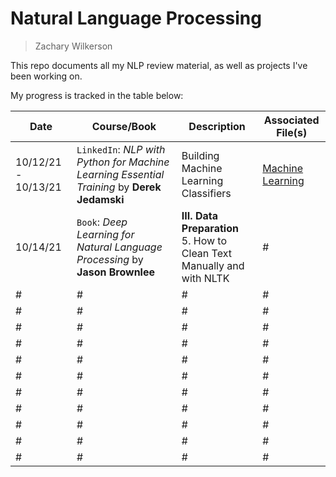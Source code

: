 # Natural Language Processing
> Zachary Wilkerson

This repo documents all my NLP review material, as well as projects I've been working on. 

My progress is tracked in the table below: 

| Date | Course/Book | Description | Associated File(s) |
| -- | --- | --- | --- |
| 10/12/21 - 10/13/21| `LinkedIn`: *NLP with Python for Machine Learning Essential Training* by **Derek Jedamski** | Building Machine Learning Classifiers | [Machine Learning](https://github.com/zacharywilkerson/nlp/blob/main/Learning/Machine%20Learning.ipynb) |
| 10/14/21 | `Book`: *Deep Learning for Natural Language Processing* by **Jason Brownlee** | **III. Data Preparation**<br />5. How to Clean Text Manually and with NLTK | # |
| # | # | # | # |
| # | # | # | # |
| # | # | # | # |
| # | # | # | # |
| # | # | # | # |
| # | # | # | # |
| # | # | # | # |
| # | # | # | # |
| # | # | # | # |
| # | # | # | # |
| # | # | # | # |